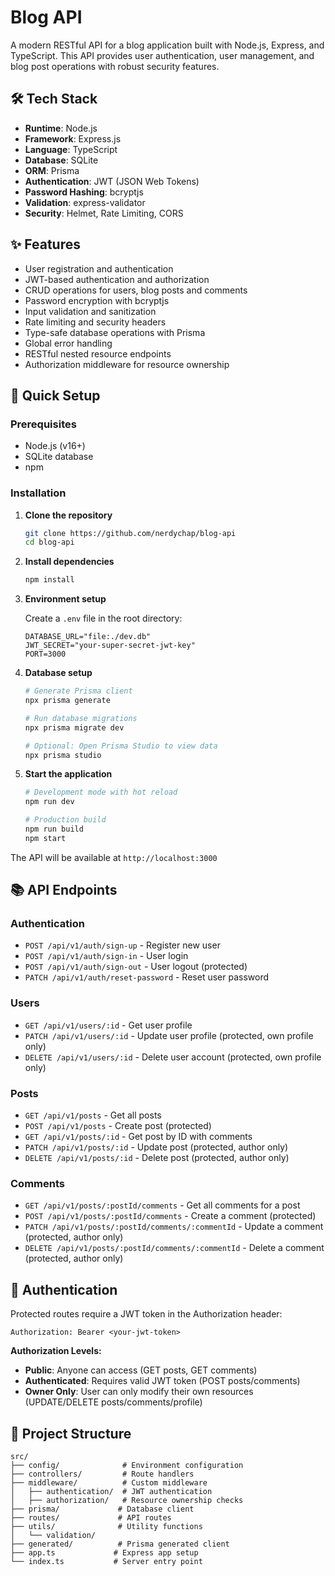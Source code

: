 # Blog API

A modern RESTful API for a blog application built with Node.js, Express, and TypeScript. This API provides user authentication, user management, and blog post operations with robust security features.

## 🛠️ Tech Stack

- **Runtime**: Node.js
- **Framework**: Express.js
- **Language**: TypeScript
- **Database**: SQLite
- **ORM**: Prisma
- **Authentication**: JWT (JSON Web Tokens)
- **Password Hashing**: bcryptjs
- **Validation**: express-validator
- **Security**: Helmet, Rate Limiting, CORS

## ✨ Features

- User registration and authentication
- JWT-based authentication and authorization
- CRUD operations for users, blog posts and comments
- Password encryption with bcryptjs
- Input validation and sanitization
- Rate limiting and security headers
- Type-safe database operations with Prisma
- Global error handling
- RESTful nested resource endpoints
- Authorization middleware for resource ownership

## 🚀 Quick Setup

### Prerequisites

- Node.js (v16+)
- SQLite database
- npm

### Installation

1. **Clone the repository**

   ```bash
   git clone https://github.com/nerdychap/blog-api
   cd blog-api
   ```

2. **Install dependencies**

   ```bash
   npm install
   ```

3. **Environment setup**

   Create a `.env` file in the root directory:

   ```env
   DATABASE_URL="file:./dev.db"
   JWT_SECRET="your-super-secret-jwt-key"
   PORT=3000
   ```

4. **Database setup**

   ```bash
   # Generate Prisma client
   npx prisma generate

   # Run database migrations
   npx prisma migrate dev
   
   # Optional: Open Prisma Studio to view data
   npx prisma studio
   ```

5. **Start the application**

   ```bash
   # Development mode with hot reload
   npm run dev

   # Production build
   npm run build
   npm start
   ```

The API will be available at `http://localhost:3000`

## 📚 API Endpoints

### Authentication

- `POST /api/v1/auth/sign-up` - Register new user
- `POST /api/v1/auth/sign-in` - User login
- `POST /api/v1/auth/sign-out` - User logout (protected)
- `PATCH /api/v1/auth/reset-password` - Reset user password

### Users

- `GET /api/v1/users/:id` - Get user profile
- `PATCH /api/v1/users/:id` - Update user profile (protected, own profile only)
- `DELETE /api/v1/users/:id` - Delete user account (protected, own profile only)

### Posts

- `GET /api/v1/posts` - Get all posts
- `POST /api/v1/posts` - Create post (protected)
- `GET /api/v1/posts/:id` - Get post by ID with comments
- `PATCH /api/v1/posts/:id` - Update post (protected, author only)
- `DELETE /api/v1/posts/:id` - Delete post (protected, author only)

### Comments

- `GET /api/v1/posts/:postId/comments` - Get all comments for a post
- `POST /api/v1/posts/:postId/comments` - Create a comment (protected)
- `PATCH /api/v1/posts/:postId/comments/:commentId` - Update a comment (protected, author only)
- `DELETE /api/v1/posts/:postId/comments/:commentId` - Delete a comment (protected, author only)

## 🔐 Authentication

Protected routes require a JWT token in the Authorization header:

```
Authorization: Bearer <your-jwt-token>
```

**Authorization Levels:**
- **Public**: Anyone can access (GET posts, GET comments)
- **Authenticated**: Requires valid JWT token (POST posts/comments)
- **Owner Only**: User can only modify their own resources (UPDATE/DELETE posts/comments/profile)

## 📁 Project Structure

```
src/
├── config/              # Environment configuration
├── controllers/         # Route handlers
├── middleware/          # Custom middleware
│   ├── authentication/  # JWT authentication
│   ├── authorization/   # Resource ownership checks
├── prisma/             # Database client
├── routes/             # API routes
├── utils/              # Utility functions
│   └── validation/
├── generated/          # Prisma generated client
├── app.ts             # Express app setup
└── index.ts           # Server entry point
```
